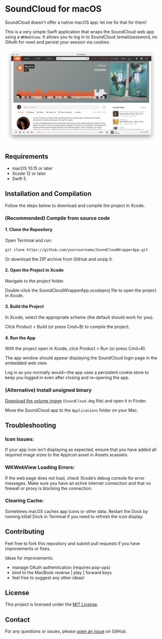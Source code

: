 # SoundCloud for macOS

SoundCloud doesn't offer a native macOS app: let me fix that for them! 

This is a very simple Swift application that wraps the SoundCloud web app using a `WKWebView`. It allows you to log in to SoundCloud (email/password, no OAuth for now) and persist your session via cookies. 

![App screenshot.](screenshot.png)

## Requirements

- macOS 10.15 or later
- Xcode 12 or later
- Swift 5

## Installation and Compilation

Follow the steps below to download and compile the project in Xcode.


### (Recommended) Compile from source code

#### 1. Clone the Repository

Open Terminal and run:

```bash
git clone https://github.com/yourusername/SoundCloudWrapperApp.git
```

Or download the ZIP archive from GitHub and unzip it.

#### 2. Open the Project in Xcode

Navigate to the project folder.

Double-click the SoundCloudWrapperApp.xcodeproj file to open the project in Xcode.

#### 3. Build the Project
In Xcode, select the appropriate scheme (the default should work for you).

Click Product > Build (or press Cmd+B) to compile the project.

#### 4. Run the App

With the project open in Xcode, click Product > Run (or press Cmd+R).

The app window should appear displaying the SoundCloud login page in the embedded web view.

Log in as you normally would—the app uses a persistent cookie store to keep you logged in even after closing and re-opening the app.

### (Alternative) Install unsigned binary

[Download the volume image](https://github.com/rlacombe/SoundCloud-macOS/releases/download/v0.1.0/SoundCloud.dmg) (`SoundCloud.dmg` file) and open it in Finder.

Move the SoundCloud app to the `Applications` folder on your Mac.


## Troubleshooting

### Icon Issues:

If your app icon isn’t displaying as expected, ensure that you have added all required image sizes to the AppIcon asset in Assets.xcassets.

### WKWebView Loading Errors:

If the web page does not load, check Xcode’s debug console for error messages. Make sure you have an active internet connection and that no firewall or proxy is blocking the connection.

### Clearing Cache:

Sometimes macOS caches app icons or other data. Restart the Dock by running killall Dock in Terminal if you need to refresh the icon display.

## Contributing

Feel free to fork this repository and submit pull requests if you have improvements or fixes. 

Ideas for improvements:

- manage OAuth authentication (requires pop-ups)
- bind to the MacBook reverse | play | forward keys
- feel free to suggest any other ideas!

## License

This project is licensed under the [MIT License](https://opensource.org/license/mit).

## Contact

For any questions or issues, please [open an issue](https://github.com/rlacombe/SoundCloud-macOS/issues) on GitHub.
